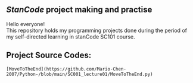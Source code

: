 ## *StanCode* project making and practise 
 Hello everyone!\
 This repository holds my programming projects done during the period of my self-directed learning in stanCode SC101 course.

## Project Source Codes: 
    [MoveToTheEnd](https://github.com/Mario-Chen-2007/Python-/blob/main/SC001_lecture01/MoveToTheEnd.py)
